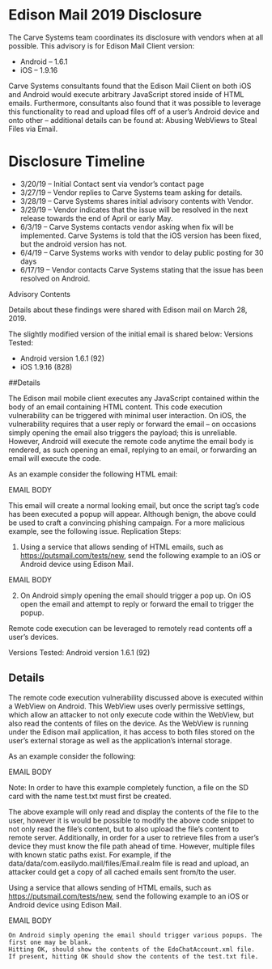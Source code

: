 # Edison Mail 2019 Disclosure

The Carve Systems team coordinates its disclosure with vendors when at all possible. This advisory is for Edison Mail Client version:

- Android – 1.6.1
- iOS – 1.9.16

Carve Systems consultants found that the Edison Mail Client on both iOS and Android would execute arbitrary JavaScript stored inside of HTML emails. Furthermore, consultants also found that it was possible to leverage this functionality to read and upload files off of a user’s Android device and onto other – additional details can be found at: Abusing WebViews to Steal Files via Email.

# Disclosure Timeline

- 3/20/19 – Initial Contact sent via vendor’s contact page
- 3/27/19 – Vendor replies to Carve Systems team asking for details.
- 3/28/19 – Carve Systems shares initial advisory contents with Vendor.
- 3/29/19 – Vendor indicates that the issue will be resolved in the next release towards the end of April or early May.
- 6/3/19 – Carve Systems contacts vendor asking when fix will be implemented. Carve Systems is told that the iOS version has been fixed, but the android version has not.
- 6/4/19 – Carve Systems works with vendor to delay public posting for 30 days
- 6/17/19 – Vendor contacts Carve Systems stating that the issue has been resolved on Android.

Advisory Contents

Details about these findings were shared with Edison mail on March 28, 2019.

The slightly modified version of the initial email is shared below:
Versions Tested:

- Android version 1.6.1 (92)
- iOS 1.9.16 (828)

##Details

The Edison mail mobile client executes any JavaScript contained within the body of an email containing HTML content. This code execution vulnerability can be triggered with minimal user interaction. On iOS, the vulnerability requires that a user reply or forward the email – on occasions simply opening the email also triggers the payload; this is unreliable. However, Android will execute the remote code anytime the email body is rendered, as such opening an email, replying to an email, or forwarding an email will execute the code.

As an example consider the following HTML email:

EMAIL BODY
<script>
  alert("Edison Mail has detected your phone is out of storage, please visit http://fakesite.com to get more storage");
</script>

This email will create a normal looking email, but once the script tag’s code has been executed a popup will appear. Although benign, the above could be used to craft a convincing phishing campaign. For a more malicious example, see the following issue.
Replication Steps:

1. Using a service that allows sending of HTML emails, such as https://putsmail.com/tests/new, send the following example to an iOS or Android device using Edison Mail.

EMAIL BODY
  <script>
    alert("Edison Mail has detected your phone is out of storage, please visit http://fakesite.com to get more storage");
  </script>

2. On Android simply opening the email should trigger a pop up. On iOS open the email and attempt to reply or forward the email to trigger the popup.

Remote code execution can be leveraged to remotely read contents off a user’s devices.

Versions Tested: Android version 1.6.1 (92)

## Details

The remote code execution vulnerability discussed above is executed within a WebView on Android. This WebView uses overly permissive settings, which allow an attacker to not only execute code within the WebView, but also read the contents of files on the device. As the WebView is running under the Edison mail application, it has access to both files stored on the user’s external storage as well as the application’s internal storage.

As an example consider the following:

EMAIL BODY
<script>
  function alertFile(filepath){
    var fileRequest = new XMLHttpRequest();
    fileRequest.onreadystatechange = function(){
      alert(this.responseText);
    }
    fileRequest.open("GET", filepath, false);
    fileRequest.send();
  }
  alertFile("file:///data/data/com.easilydo.mail/shared_prefs/EdoChatAccount.xml");
  alertFile("file:///sdcard/test.txt");
</script>

Note: In order to have this example completely function, a file on the SD card with the name test.txt must first be created.

The above example will only read and display the contents of the file to the user, however it is would be possible to modify the above code snippet to not only read the file’s content, but to also upload the file’s content to remote server. Additionally, in order for a user to retrieve files from a user’s device they must know the file path ahead of time. However, multiple files with known static paths exist. For example, if the data/data/com.easilydo.mail/files/Email.realm file is read and upload, an attacker could get a copy of all cached emails sent from/to the user.

Using a service that allows sending of HTML emails, such as https://putsmail.com/tests/new, send the following example to an iOS or Android device using Edison Mail.

EMAIL BODY
  <script>
    function alertFile(filepath){
      var fileRequest = new XMLHttpRequest();
      fileRequest.onreadystatechange = function(){
        alert(this.responseText);
      }
      fileRequest.open("GET", filepath, false);
      fileRequest.send();
    }
    alertFile("file:///data/data/com.easilydo.mail/shared_prefs/EdoChatAccount.xml");
    alertFile("file:///sdcard/test.txt");
  </script>

    On Android simply opening the email should trigger various popups. The first one may be blank.
    Hitting OK, should show the contents of the EdoChatAccount.xml file.
    If present, hitting OK should show the contents of the test.txt file.

